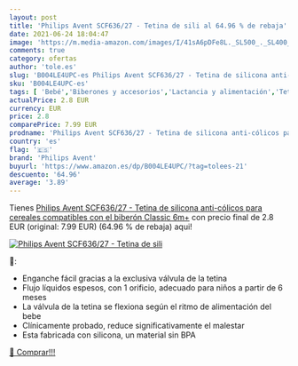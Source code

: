 ```yaml
---
layout: post
title: 'Philips Avent SCF636/27 - Tetina de sili al 64.96 % de rebaja'
date: 2021-06-24 18:04:47
image: 'https://m.media-amazon.com/images/I/41sA6pDFe8L._SL500_._SL400_.jpg'
comments: true
category: ofertas
author: 'tole.es'
slug: 'B004LE4UPC-es Philips Avent SCF636/27 - Tetina de silicona anti-cólicos...'
sku: 'B004LE4UPC-es'
tags: [ 'Bebé','Biberones y accesorios','Lactancia y alimentación','Tetinas para biberón','avent','biberón','philips avent', ]
actualPrice: 2.8 EUR
currency: EUR
price: 2.8
comparePrice: 7.99 EUR
prodname: 'Philips Avent SCF636/27 - Tetina de silicona anti-cólicos para cereales  compatibles con el biberón Classic  6m+'
country: 'es'
flag: '🇪🇸'
brand: 'Philips Avent'
buyurl: 'https://www.amazon.es/dp/B004LE4UPC/?tag=tolees-21'
descuento: '64.96'
average: '3.89'
---
```


Tienes [Philips Avent SCF636/27 - Tetina de silicona anti-cólicos para cereales  compatibles con el biberón Classic  6m+](https://www.amazon.es/dp/B004LE4UPC/?tag=tolees-21) con precio final de  2.8 EUR (original: 7.99 EUR) (64.96 %  de rebaja) aqui!

[![Philips Avent SCF636/27 - Tetina de sili](https://m.media-amazon.com/images/I/41sA6pDFe8L._SL500_._SL400_.jpg)](https://www.amazon.es/dp/B004LE4UPC/?tag=tolees-21)

🔎:

- Enganche fácil gracias a la exclusiva válvula de la tetina
- Flujo líquidos espesos, con 1 orificio, adecuado para niños a partir de 6 meses
- La válvula de la tetina se flexiona según el ritmo de alimentación del bebe
- Clínicamente probado, reduce significativamente el malestar
- Esta fabricada con silicona, un material sin BPA

[🛒 Comprar!!!](https://www.amazon.es/dp/B004LE4UPC/?tag=tolees-21)
